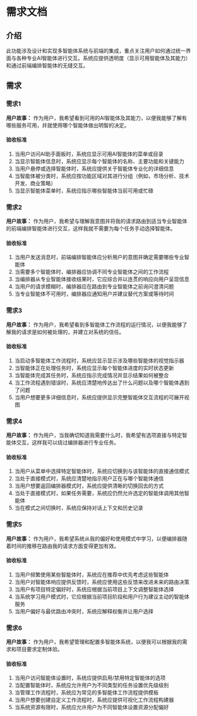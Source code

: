 # 需求文档

## 介绍

此功能涉及设计和实现多智能体系统与前端的集成，重点关注用户如何通过统一界面与各种专业AI智能体进行交互。系统应提供透明度（显示可用智能体及其能力）和通过前端编排智能体的无缝交互。

## 需求

### 需求1

**用户故事：** 作为用户，我希望看到可用的AI智能体及其能力，以便我能够了解有哪些服务可用，并就使用哪个智能体做出明智的决定。

#### 验收标准

1. 当用户访问AI助手面板时，系统应显示可用AI智能体的菜单或目录
2. 当显示智能体信息时，系统应显示每个智能体的名称、主要功能和关键能力
3. 当用户悬停或选择智能体时，系统应提供关于智能体专业化的详细信息
4. 当智能体被分类时，系统应按功能区域对其进行分组（例如，市场分析、技术开发、商业策略）
5. 当显示智能体菜单时，系统应指示哪些智能体当前可用或忙碌

### 需求2

**用户故事：** 作为用户，我希望与理解我意图并将我的请求路由到适当专业智能体的前端编排智能体进行交互，这样我就不需要为每个任务手动选择智能体。

#### 验收标准

1. 当用户发送消息时，前端编排智能体应分析用户的意图并确定需要哪些专业智能体
2. 当需要多个智能体时，编排器应协调不同专业智能体之间的工作流程
3. 当编排器从专业智能体接收结果时，它应综合并以连贯的响应向用户呈现信息
4. 当用户的请求模糊时，编排器应在路由到专业智能体之前询问澄清问题
5. 当专业智能体不可用时，编排器应通知用户并建议替代方案或等待时间

### 需求3

**用户故事：** 作为用户，我希望看到多智能体工作流程的运行情况，以便我能够了解我的请求是如何被处理的，并建立对系统的信任。

#### 验收标准

1. 当启动多智能体工作流程时，系统应显示显示涉及哪些智能体的视觉指示器
2. 当智能体正在处理任务时，系统应显示每个智能体进度的实时状态更新
3. 当智能体完成其任务时，系统应指示完成情况并显示结果如何被整合
4. 当工作流程遇到错误时，系统应清楚地传达出了什么问题以及哪个智能体遇到了问题
5. 当用户想要更多详细信息时，系统应提供显示完整智能体交互流程的可展开视图

### 需求4

**用户故事：** 作为用户，当我确切知道我需要什么时，我希望有选项直接与特定智能体交互，这样我可以绕过编排器进行专业任务。

#### 验收标准

1. 当用户从菜单中选择特定智能体时，系统应切换到与该智能体的直接通信模式
2. 当处于直接模式时，系统应清楚地指示用户正在与哪个智能体通信
3. 当用户想要返回编排器模式时，系统应提供清晰的切换回去的方式
4. 当处于直接模式时，如果任务需要，系统应仍然允许选定的智能体调用其他智能体
5. 当在模式之间切换时，系统应保持对话上下文和历史记录

### 需求5

**用户故事：** 作为用户，我希望系统从我的偏好和使用模式中学习，以便编排器随着时间的推移在路由我的请求方面变得更加有效。

#### 验收标准

1. 当用户频繁使用某些智能体时，系统应在推荐中优先考虑这些智能体
2. 当用户对智能体响应提供反馈时，系统应使用这些反馈来改进未来的路由决策
3. 当用户有项目特定偏好时，系统应根据当前项目上下文调整智能体选择
4. 当系统学习用户模式时，它应根据当前项目阶段和用户行为建议主动的智能体服务
5. 当用户偏好与最优路由冲突时，系统应解释权衡并让用户选择

### 需求6

**用户故事：** 作为用户，我希望管理和配置多智能体系统，以便我可以根据我的需求和项目要求定制体验。

#### 验收标准

1. 当用户访问智能体设置时，系统应提供启用/禁用特定智能体的选项
2. 当配置智能体时，系统应允许用户为不同类型的任务设置优先级级别
3. 当管理工作流程时，系统应为常见的多智能体工作流程提供模板
4. 当用户想要创建自定义工作流程时，系统应提供可视化工作流程构建器
5. 当系统资源有限时，系统应允许用户为不同智能体设置资源分配偏好
